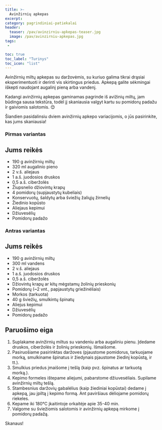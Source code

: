 ```yaml
---
title: >-
  Avinžirnių apkepas
excerpt:
category: pagrindiniai-patiekalai
header:
  teaser: /pav/avinzirniu-apkepas-teaser.jpg
  image: /pav/avinzirniu-apkepas.jpg
tags:
 - 

toc: true
toc_label: "Turinys"
toc_icon: "list"
---
```


Avinžirnių miltų apkepas su daržovėmis, su kuriuo galima tikrai drąsiai eksperimentuoti ir derinti vis skirtingus priedus. Apkepą galite sėkmingai iškepti naudojant augalinį pieną arba vandenį.

Kadangi avinžirnių apkepas gaminamas pagrinde iš avižinių miltų, jam būdinga sausa tekstūra, todėl jį skaniausia valgyt kartu su pomidorų padažu ir gaiviomis salotomis. 😊

Šiandien pasidalinsiu dviem avinžirnių apkepo variacijomis, o jūs pasirinkite, kas jums skaniausia!

### Pirmas variantas

## Jums reikės

* 190 g avinžirnių miltų
* 320 ml augalinio pieno
* 2 v.š. aliejaus
* 1 a.š. juodosios druskos
* 0,5 a.š. ciberžolės
* Žiupsnelio džiovintų krapų
* 4 pomidorų (supjaustytų kubeliais)
* Konservuotų, šaldytų arba šviežių žaliųjų žirnelių
* Žiedinio kopūsto
* Aliejaus kepimui
* Džiuvesėlių
* Pomidorų padažo

### Antras variantas

## Jums reikės

* 190 g avinžirnių miltų
* 300 ml vandens
* 2 v.š. aliejaus
* 1 a.š. juodosios druskos
* 0,5 a.š. ciberžolės
* Džiovintų krapų ar kitų mėgstamų žolinių prieskonių
* Pomidorų (~2 vnt., papjaustytų griežinėliais)
* Morkos (tarkuota)
* 40 g šviežių, smulkintų špinatų
* Aliejus kepimui
* Džiuvesėlių
* Pomidorų padažo

## Paruošimo eiga

1. Suplakame avinžirnių miltus su vandeniu arba augaliniu pienu. Įdedame druskos, ciberžolės ir žolinių prieskonių. Išmaišome.
2. Pasiruošiame pasirinktas daržoves (pjaustome pomidorus, tarkuojame morką, smulkiname špinatus ir žiedynais pjaustome žiedinį kopūstą, ir tt.).
3. Smulkius priedus įmaišome į tešlą (kaip pvz. špinatus ar tarkuotą morką.).
4. Kepimo formeles ištepame aliejumi, pabarstome džiuvesėliais. Supilame avinžirnių miltų tešlą.
5. Stambesnius daržovių gabalėlius (kaip žiediniai kopūstai) dedame į apkepą, jau įpiltą į kepimo formą. Ant paviršiaus dėliojame pomidorų riekeles.
6. Kepame iki 180°C įkaitintoje orkaitėje apie 35-40 min.
7. Valgome su šviežiomis salotomis ir avinžirnių apkepą mirkome į pomidorų padažą.
   
Skanaus!